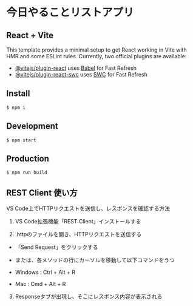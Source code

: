 # 今日やることリストアプリ

## React + Vite
This template provides a minimal setup to get React working in Vite with HMR and some ESLint rules.
Currently, two official plugins are available:

- [@vitejs/plugin-react](https://github.com/vitejs/vite-plugin-react/blob/main/packages/plugin-react/README.md) uses [Babel](https://babeljs.io/) for Fast Refresh
- [@vitejs/plugin-react-swc](https://github.com/vitejs/vite-plugin-react-swc) uses [SWC](https://swc.rs/) for Fast Refresh

## Install
```
$ npm i
```

## Development
```
$ npm start
```

## Production
```
$ npm run build
```

## REST Client 使い方
VS Code上でHTTPリクエストを送信し、レスポンスを確認する方法

1. VS Code拡張機能「REST Client」インストールする

2. .httpのファイルを開き、HTTPリクエストを送信する
- 「Send Request」をクリックする

- または、各メソッドの行にカーソルを移動して以下コマンドをうつ
 - Windows : Ctrl + Alt + R
 - Mac : Cmd + Alt + R

3. Responseタブが出現し、そこにレスポンス内容が表示される